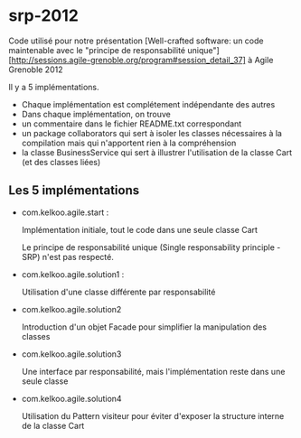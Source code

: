 srp-2012
========

Code utilisé pour notre présentation [Well-crafted software: un code maintenable avec le "principe de responsabilité unique"][http://sessions.agile-grenoble.org/program#session_detail_37] à Agile Grenoble 2012

Il y a 5 implémentations. 

* Chaque implémentation est complétement indépendante des autres
* Dans chaque implémentation, on trouve
 * un commentaire dans le fichier README.txt correspondant
 * un package collaborators qui sert à isoler les classes nécessaires à la compilation mais qui n'apportent rien à la compréhension
 * la classe BusinessService qui sert à illustrer l'utilisation de la classe Cart (et des classes liées) 

Les 5 implémentations
---------------------

* com.kelkoo.agile.start : 

  Implémentation initiale, tout le code dans une seule classe Cart
  
  Le principe de responsabilité unique (Single responsability principle - SRP) n'est pas respecté.

* com.kelkoo.agile.solution1 :
 
  Utilisation d'une classe différente par responsabilité 

* com.kelkoo.agile.solution2

  Introduction d'un objet Facade pour simplifier la manipulation des classes

* com.kelkoo.agile.solution3

  Une interface par responsabilité, mais l'implémentation reste dans une seule classe

* com.kelkoo.agile.solution4
 
  Utilisation du Pattern visiteur pour éviter d'exposer la structure interne de la classe Cart
   
